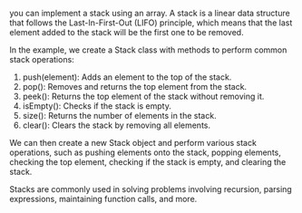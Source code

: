you can implement a stack using an array. A stack is a linear data structure that follows the Last-In-First-Out (LIFO) principle, which means that the last element added to the stack will be the first one to be removed.

In the example, we create a Stack class with methods to perform common stack operations:

1. push(element): Adds an element to the top of the stack.
2. pop(): Removes and returns the top element from the stack.
3. peek(): Returns the top element of the stack without removing it.
4. isEmpty(): Checks if the stack is empty.
5. size(): Returns the number of elements in the stack.
6. clear(): Clears the stack by removing all elements.

We can then create a new Stack object and perform various stack operations, such as pushing elements onto the stack, popping elements, checking the top element, checking if the stack is empty, and clearing the stack.

Stacks are commonly used in solving problems involving recursion, parsing expressions, maintaining function calls, and more.

